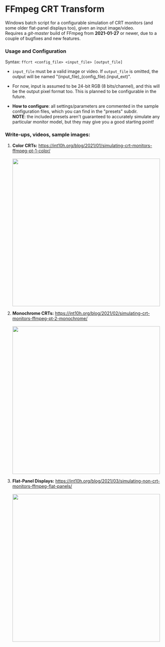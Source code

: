 # FFmpeg CRT Transform

Windows batch script for a configurable simulation of CRT monitors (and some older flat-panel displays too), given an input image/video.<br>
Requires a *git-master* build of FFmpeg from **2021-01-27** or newer, due to a couple of bugfixes and new features.

### Usage and Configuration

Syntax: ```ffcrt <config_file> <input_file> [output_file]```  

- ```input_file``` must be a valid image or video.  If ```output_file``` is omitted, the output will be named "(input_file)_(config_file).(input_ext)".

- For now, input is assumed to be 24-bit RGB (8 bits/channel), and this will be the output pixel format too.  This is planned to be configurable in the future.

- **How to configure**: all settings/parameters are commented in the sample configuration files, which you can find in the "presets" subdir.<br>**NOTE**: the included presets aren't guaranteed to accurately simulate any particular monitor model, but they may give you a good starting point!

### Write-ups, videos, sample images:

1. **Color CRTs:** https://int10h.org/blog/2021/01/simulating-crt-monitors-ffmpeg-pt-1-color/<br><br>
<a href="https://int10h.org/blog/2021/01/simulating-crt-monitors-ffmpeg-pt-1-color/"><img src="../images/r01s.png?raw=true" height="480"> </a>

2. **Monochrome CRTs:** https://int10h.org/blog/2021/02/simulating-crt-monitors-ffmpeg-pt-2-monochrome/<br><br>
<a href="https://int10h.org/blog/2021/02/simulating-crt-monitors-ffmpeg-pt-2-monochrome/"><img src="../images/r02s.png?raw=true" height="480"> </a>

2. **Flat-Panel Displays:** https://int10h.org/blog/2021/03/simulating-non-crt-monitors-ffmpeg-flat-panels/<br><br>
<a href="https://int10h.org/blog/2021/03/simulating-non-crt-monitors-ffmpeg-flat-panels/"><img src="../images/r03s.png?raw=true" height="480"> </a>
